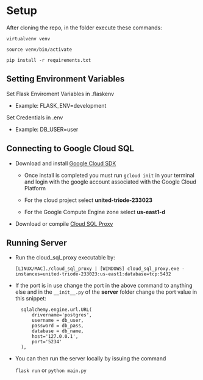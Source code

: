 # Setup

After cloning the repo, in the folder execute these commands:
   
```
virtualvenv venv

source venv/bin/activate

pip install -r requirements.txt
```

## Setting Environment Variables

Set Flask Enviroment Variables in .flaskenv

- Example: FLASK_ENV=development

Set Credentials in .env

- Example: DB_USER=user

## Connecting to Google Cloud SQL

- Download and install [Google Cloud SDK](https://cloud.google.com/sdk/docs/downloads-interactive)

  - Once install is completed you must run `gcloud init` in your terminal and login with the google account associated with the Google Cloud Platform

  - For the cloud project select **united-triode-233023**

  - For the Google Compute Engine zone select **us-east1-d**

- Download or compile [Cloud SQL Proxy](https://cloud.google.com/sql/docs/mysql/connect-external-app#proxy)

## Running Server

- Run the cloud_sql_proxy executable by:

  `[LINUX/MAC]./cloud_sql_proxy | [WINDOWS] cloud_sql_proxy.exe -instances=united-triode-233023:us-east1:database=tcp:5432`

- If the port is in use change the port in the above command to anything else and in the `__init__.py` of the **server** folder change the port value in this snippet:

  ```
    sqlalchemy.engine.url.URL(
        drivername='postgres',
        username = db_user,
        password = db_pass,
        database = db_name,
        host='127.0.0.1',
        port='5234'
    ),
  ```

* You can then run the server locally by issuing the command

  `flask run` or `python main.py`
